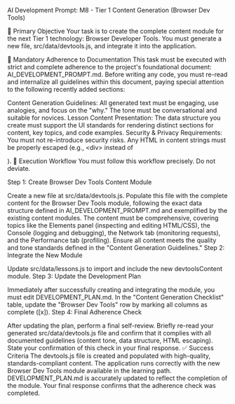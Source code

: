 AI Development Prompt: M8 - Tier 1 Content Generation (Browser Dev Tools)

🎯 Primary Objective
Your task is to create the complete content module for the next Tier 1 technology: Browser Developer Tools. You must generate a new file, src/data/devtools.js, and integrate it into the application.

📜 Mandatory Adherence to Documentation
This task must be executed with strict and complete adherence to the project's foundational document: AI_DEVELOPMENT_PROMPT.md. Before writing any code, you must re-read and internalize all guidelines within this document, paying special attention to the following recently added sections:

Content Generation Guidelines: All generated text must be engaging, use analogies, and focus on the "why." The tone must be conversational and suitable for novices.
Lesson Content Presentation: The data structure you create must support the UI standards for rendering distinct sections for content, key topics, and code examples.
Security & Privacy Requirements: You must not re-introduce security risks. Any HTML in content strings must be properly escaped (e.g., &lt;div&gt; instead of <div>).
🔄 Execution Workflow
You must follow this workflow precisely. Do not deviate.

Step 1: Create Browser Dev Tools Content Module

Create a new file at src/data/devtools.js.
Populate this file with the complete content for the Browser Dev Tools module, following the exact data structure defined in AI_DEVELOPMENT_PROMPT.md and exemplified by the existing content modules.
The content must be comprehensive, covering topics like the Elements panel (inspecting and editing HTML/CSS), the Console (logging and debugging), the Network tab (monitoring requests), and the Performance tab (profiling).
Ensure all content meets the quality and tone standards defined in the "Content Generation Guidelines."
Step 2: Integrate the New Module

Update src/data/lessons.js to import and include the new devtoolsContent module.
Step 3: Update the Development Plan

Immediately after successfully creating and integrating the module, you must edit DEVELOPMENT_PLAN.md.
In the "Content Generation Checklist" table, update the "Browser Dev Tools" row by marking all columns as complete ([x]).
Step 4: Final Adherence Check

After updating the plan, perform a final self-review.
Briefly re-read your generated src/data/devtools.js file and confirm that it complies with all documented guidelines (content tone, data structure, HTML escaping).
State your confirmation of this check in your final response.
✅ Success Criteria
The devtools.js file is created and populated with high-quality, standards-compliant content.
The application runs correctly with the new Browser Dev Tools module available in the learning path.
DEVELOPMENT_PLAN.md is accurately updated to reflect the completion of the module.
Your final response confirms that the adherence check was completed.
